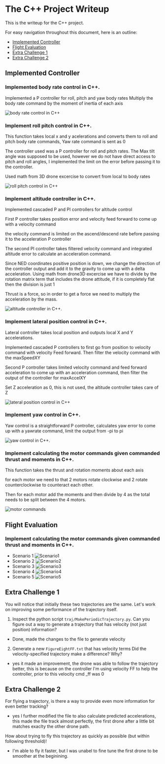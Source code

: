# The C++ Project Writeup #

This is the writeup for the C++ project.

For easy navigation throughout this document, here is an outline:

 - [Implemented Controller](#implemented-controller)
 - [Flight Evaluation](#flight-evaluation)
 - [Extra Challenge 1](#extra-challenge)
 - [Extra Challenge 2](#estra-challenge2)


## Implemented Controller ##

### Implemented body rate control in C++. ###

Implemented a P controller for roll, pitch and yaw body rates
Multiply the body rate command by the moment of inertia of each axis

![body rate control in C++](./Body-rate.PNG)

### Implement roll pitch control in C++. ###

This function takes local x and y acelerations and converts them to roll and pitch body rate commands, Yaw rate command is sent as 0

The controller used was a P controller for roll and pitch rates. The Max tilt angle was supposed to be used, however we do not have direct access to pitch and roll angles, I implemented the limit on the error before passing it to the controller.

Used math from 3D drone excercise to convert from local to body rates 

![roll pitch control in C++](./Roll-Pitch.PNG)

### Implement altitude controller in C++. ###

Implemented cascaded P and PI controllers for altitude control

First P controller takes position error and velocity feed forward to come up with a velocity command

the velocity command is limited on the ascend/descend rate before passing it to the acceleration P controller

The second PI controller takes filtered velocity command and integrated altitude error to calculate an acceleration command.

Since NED coordinates positive position is down, we change the direction of the controller output and add it to the gravity to come up with a delta acceleration. Using math from drone3D excercise we have to divide by the rotation matrix term that includes the drone attitude, if it is completely flat then the division is just 1

Thrust is a force, so in order to get a force we need to multiply the acceleration by the mass.

![altitude controller in C++.](./Altitude.PNG)

### Implement lateral position control in C++. ###

Lateral controller takes local position and outputs local X and Y accelerations.

Implemented cascaded P controllers to first go from position to velocity command with velocity Feed forward. Then filter the velocity command with the maxSpeedXY

Second P controller takes limited velocity command and feed forward acceleration to come up with an acceleration command, then filter the output of the controller for maxAccelXY

Set Z acceleration as 0, this is not used, the altitude controller takes care of Z


![lateral position control in C++](./Lateral-position.PNG)

### Implement yaw control in C++. ###

Yaw control is a straightforward P controller, calculates yaw error to come up with a yawrate command, limit the output from -pi to pi

![yaw control in C++.](./yaw.PNG)

### Implement calculating the motor commands given commanded thrust and moments in C++. ###

This function takes the thrust and rotation moments about each axis

for each motor we need to that 2 motors rotate clockwise and 2 rotate counterclockwise to counteract each other.

Then for each motor add the moments and then divide by 4 as the total needs to be split between the 4 motors.

![motor commands](./Motor.PNG)


## Flight Evaluation ##


### Implement calculating the motor commands given commanded thrust and moments in C++. ###
- Scenario 1
![Scenario1](./Scenario1.PNG)
- Scenario 2
![Scenario2](./Scenario2.PNG)
- Scenario 3
![Scenario3](./Scenario3.PNG)
- Scenario 4
![Scenario4](./Scenario4.PNG)
- Scenario 5
![Scenario5](./Scenario5.PNG)



## Extra Challenge 1 ##

You will notice that initially these two trajectories are the same. Let's work on improving some performance of the trajectory itself.

1. Inspect the python script `traj/MakePeriodicTrajectory.py`.  Can you figure out a way to generate a trajectory that has velocity (not just position) information?
- Done, made the changes to the file to generate velocity

2. Generate a new `FigureEightFF.txt` that has velocity terms
Did the velocity-specified trajectory make a difference? Why?
- yes it made an improvement, the drone was able to follow the trajectory better, this is because on the controller I'm using velocity FF to help the controller, prior to this velocity cmd _ff was 0


## Extra Challenge 2 ##

For flying a trajectory, is there a way to provide even more information for even better tracking?
- yes I further modified the file to also calculate predicted accelerations, this made the file track almost perfectly, the first drone after a little bit matches exaclty the other drone path.

How about trying to fly this trajectory as quickly as possible (but within following threshold)!
- I'm able to fly it faster, but I was unabel to fine tune the first drone to be smoother at the beginining.

